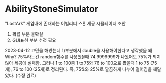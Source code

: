 # AbilityStoneSimulator
"LostArk" 게임내에 존재하는 어빌리티 스톤 세공 시뮬레이터 초안
1. 확률 부분 불확실
2. GUI표현 부분 수정 필요

2023-04-12
  고민을 해봤는데 1)부분에서 double을 사용해야한다고 생각했음
왜 Why? 75%라는건 random함수를 사용했을때 74.9999999가 나왔어도 75%가 되지않아 세공에 실패함.
그러나 1 to 100중 1 to 75와 76 to 100으로 봤을때 1 to 75 (75개), 76 to 100 (25개)로 정리된다.
즉, 75%와 25%로 깔끔하게 나누어 떨어짐을 깨달았다. (수정 완료)

